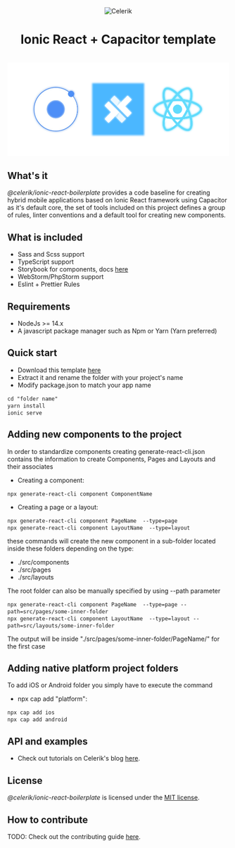<div align="center" markdown="1">

<img src="https://celerik.com/wp-content/uploads/2019/12/celerik-1.svg" alt="Celerik" width="300">


# Ionic React + Capacitor template
<br>
<img src="ionic-react-capacitor.png" alt="React" width="700">

</div>

## What's it

*@celerik/ionic-react-boilerplate* provides a code baseline for creating hybrid mobile applications based on Ionic React framework using Capacitor as it's default core, the set of tools included on this project defines a group of rules, linter conventions and a default tool for creating new components.
## What is included
- Sass and Scss support
- TypeScript support
- Storybook for components, docs [here](https://storybook.js.org/docs/react/get-started/introduction)
- WebStorm/PhpStorm support
- Eslint + Prettier Rules

## Requirements
- NodeJs >= 14.x
- A javascript package manager such as Npm or Yarn (Yarn preferred)

## Quick start
- Download this template [here](https://github.com/celerik/ionic-react-boilerplate/archive/master.zip)
- Extract it and rename the folder with your project's name
- Modify package.json to match your app name
```
cd "folder name"
yarn install 
ionic serve 
```
## Adding new components to the project
In order to standardize components creating generate-react-cli.json contains the information to create Components, Pages and Layouts and their associates
- Creating a component:
```
npx generate-react-cli component ComponentName 
```
- Creating a page or a layout:
```
npx generate-react-cli component PageName  --type=page
npx generate-react-cli component LayoutName  --type=layout
```
these commands will create the new component in a sub-folder located inside these folders depending on the type:
- ./src/components
- ./src/pages
- ./src/layouts

The root folder can also be manually specified by using --path parameter
```
npx generate-react-cli component PageName  --type=page --path=src/pages/some-inner-folder
npx generate-react-cli component LayoutName  --type=layout --path=src/layouts/some-inner-folder
```
The output will be inside "./src/pages/some-inner-folder/PageName/" for the first case
## Adding native platform project folders
To add iOS or Android folder you simply have to execute the command
- npx cap add "platform":
```
npx cap add ios
npx cap add android 
```

## API and examples

- Check out tutorials on Celerik's blog [here](http://celerik.com).

## License

*@celerik/ionic-react-boilerplate* is licensed under the [MIT license](LICENSE).

## How to contribute
TODO: Check out the contributing guide [here](CONTRIBUTING.md).
